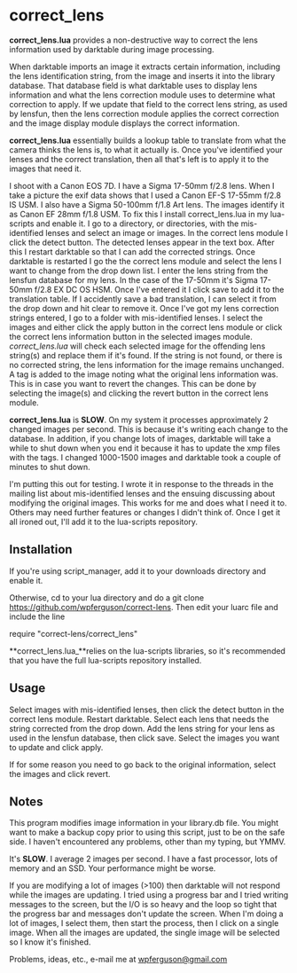 # correct_lens

**correct_lens.lua** provides a non-destructive way to correct the lens information used by darktable during image processing.

When darktable imports an image it extracts certain information, including the lens identification string, from the image and inserts it into the library database.  That database field is what darktable uses to display lens information and what the lens correction module uses to determine what correction to apply.  If we update that field to the correct lens string, as used by lensfun, then the lens correction module applies the correct correction and the image display module displays the correct information.

**correct_lens.lua** essentially builds a lookup table to translate from what the camera thinks the lens is, to what it actually is.  Once you've identified your lenses and the correct translation, then all that's left is to apply it to the images that need it.  

I shoot with a Canon EOS 7D.  I have a Sigma 17-50mm f/2.8 lens.  When I take a picture the exif data shows that I used a Canon EF-S 17-55mm f/2.8 IS USM.  I also have a Sigma 50-100mm f/1.8 Art lens.  The images identify it as Canon EF 28mm f/1.8 USM.  To fix this I install correct_lens.lua in my lua-scripts and enable it.  I go to a directory, or directories, with the mis-identified lenses and select an image or images.  In the correct lens module I click the detect button.  The detected lenses appear in the text box.  After this I restart darktable so that I can add the corrected strings.  Once darktable is restarted I go the the correct lens module and select the lens I want to change from the drop down list.  I enter the lens string from the lensfun database for my lens.  In the case of the 17-50mm it's Sigma 17-50mm f/2.8 EX DC OS HSM. Once I've entered it I click save to add it to the translation table.  If I accidently save a bad translation, I can select it from the drop down and hit clear to remove it.  Once I've got my lens correction strings entered, I go to a folder with mis-identified lenses.  I select the images and either click the apply button in the correct lens module or click the correct lens information button in the selected images module.  _correct_lens.lua_ will check each selected image for the offending lens string(s) and replace them if it's found.  If the string is not found, or there is no corrected string, the lens information for the image remains unchanged.  A tag is added to the image noting what the original lens information was.  This is in case you want to revert the changes.  This can be done by selecting the image(s) and clicking the revert button in the correct lens module.

**correct_lens.lua** is **SLOW**.  On my system it processes approximately 2 changed images per second.  This is because it's writing each change to the database.  In addition, if you change lots of images, darktable will take a while to shut down when you end it because it has to update the xmp files with the tags.  I changed 1000-1500 images and darktable took a couple of minutes to shut down.

I'm putting this out for testing.  I wrote it in response to the threads in the mailing list about mis-identified lenses and the ensuing discussing about modifying the original images. This works for me and does what I need it to.  Others may need further features or changes I didn't think of.  Once I get it all ironed out, I'll add it to the lua-scripts repository.

## Installation

If you're using script_manager, add it to your downloads directory and enable it.

Otherwise, cd to your lua directory and do a git clone https://github.com/wpferguson/correct-lens.  Then edit your luarc file and include the line

  require "correct-lens/correct_lens"

**correct_lens.lua_**relies on the lua-scripts libraries, so it's recommended that you have the full lua-scripts repository installed.

## Usage

Select images with mis-identified lenses, then click the detect button in the correct lens module.  Restart darktable.  Select each lens that needs the string corrected from the drop down.  Add the lens string for your lens as used in the lensfun database, then click save.  Select the images you want to update and click apply.

If for some reason you need to go back to the original information, select the images and click revert.

## Notes

This program modifies image information in your library.db file.  You might want to make a backup copy prior to using this script, just to be on the safe side.  I haven't encountered any problems, other than my typing, but YMMV.

It's **SLOW**.  I average 2 images per second.  I have a fast processor, lots of memory and an SSD.  Your performance might be worse.

If you are modifying a lot of images (>100) then darktable will not respond while the images are updating.  I tried using a progress bar and I tried writing messages to the screen, but the I/O is so heavy and the loop so tight that the progress bar and messages don't update the screen.  When I'm doing a lot of images, I select them, then start the process, then I click on a single image.  When all the images are updated, the single image will be selected so I know it's finished.

Problems, ideas, etc., e-mail me at wpferguson@gmail.com